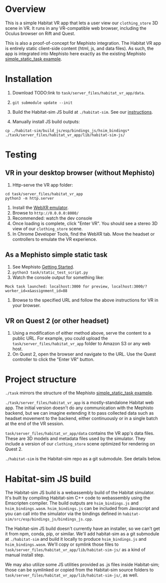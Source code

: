 # Overview

This is a simple Habitat VR app that lets a user view our `clothing_store` 3D scene in VR. It runs in any VR-compatible web browser, including the Oculus browser on Rift and Quest.

This is also a proof-of-concept for Mephisto integration. The Habitat VR app is entirely static client-side content (html, js, and data files). As such, the app is integrated into Mephisto here exactly as the existing Mephisto [simple_static_task example](https://github.com/facebookresearch/Mephisto/tree/master/examples/simple_static_task).

# Installation

1. Download TODO:link to `task/server_files/habitat_vr_app/data`.

1. `git submodule update --init`

1. Build the Habitat-sim JS build at `./habitat-sim`. See our [instructions](https://github.com/facebookresearch/habitat-sim#experimental-emscripten-webgl-and-web-apps).

1. Manually install JS build outputs:
```
cp ./habitat-sim/build_js/esp/bindings_js/hsim_bindings* ./task/server_files/habitat_vr_app/lib/habitat-sim-js/
```

# Testing

## VR in your desktop browser (without Mephisto)

1. Http-serve the VR app folder:
```
cd task/server_files/habitat_vr_app
python3 -m http.server
```
1. Install the [WebXR emulator](https://blog.mozvr.com/webxr-emulator-extension/).
1. Browse to `http://0.0.0.0:8000/`
1. Recommended: watch the dev console
1. Once loading is complete, click "Enter VR". You should see a stereo 3D view of our `clothing_store` scene.
1. In Chrome Developer Tools, find the WebXR tab. Move the headset or controllers to emulate the VR experience.

## As a Mephisto simple static task
1. See Mephisto [Getting Started](https://github.com/facebookresearch/mephisto/blob/master/docs/quickstart.md).
1. `python3 task/static_test_script.py`
1. Watch the console output for something like:
```
Mock task launched: localhost:3000 for preview, localhost:3000/?worker_id=x&assignment_id=88
```
1. Browse to the specified URL and follow the above instructions for VR in your browser.

## VR on Quest 2 (or other headset)
1. Using a modification of either method above, serve the content to a public URL. For example, you could upload the `task/server_files/habitat_vr_app` folder to Amazon S3 or any web host.
1. On Quest 2, open the browser and navigate to the URL. Use the Quest controller to click the "Enter VR" button.

# Project structure

`./task` mirrors the structure of the Mephisto [simple_static_task example](https://github.com/facebookresearch/Mephisto/tree/master/examples/simple_static_task).

`./task/server_files/habitat_vr_app` is a mostly-standalone Habitat web app. The initial version doesn't do any communication with the Mephisto backend, but we can imagine extending it to pass collected data such as headset movement to the backend, either continuously or in a single batch at the end of the VR session.

`task/server_files/habitat_vr_app/data` contains the VR app's data files. These are 3D models and metadata files used by the simulator. They include a version of our `clothing_store` scene optimized for rendering on Quest 2.

`./habitat-sim` is the Habitat-sim repo as a git submodule. See details below.

# Habitat-sim JS build

The Habitat-sim JS build is a webassembly build of the Habitat simulator. It's built by compiling Habitat-sim C++ code to webassembly using the Emscripten compiler. The build outputs are  `hsim_bindings.js` and `hsim_bindings.wasm`. `hsim_bindings.js` can be included from Javascript and you can call into the simulator via the bindings defined in `habitat-sim/src/esp/bindings_js/bindings_js.cpp`.

The Habitat-sim JS build doesn't currently have an installer, so we can't get it from npm, conda, pip, or similar. We'll add habitat-sim as a git submodule at `./habitat-sim` and build it locally to produce `hsim_bindings.js` and `hsim_bindings.wasm`. We'll copy or symlink those files to `task/server_files/habitat_vr_app/lib/habitat-sim-js/` as a kind of manual install step.

We may also utilize some JS utilities provided as .js files inside Habitat-sim; those can be symlinked or copied from the Habitat-sim source folders to `task/server_files/habitat_vr_app/lib/habitat-sim-js/`, as well.